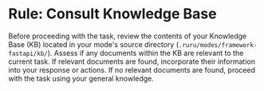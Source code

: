 # Rule: Consult Knowledge Base

Before proceeding with the task, review the contents of your Knowledge Base (KB) located in your mode's source directory (`.ruru/modes/framework-fastapi/kb/`).
Assess if any documents within the KB are relevant to the current task.
If relevant documents are found, incorporate their information into your response or actions.
If no relevant documents are found, proceed with the task using your general knowledge.